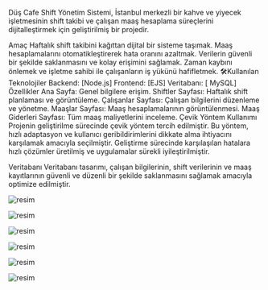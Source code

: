 
Düş Cafe Shift Yönetim Sistemi, İstanbul merkezli bir kahve ve yiyecek işletmesinin shift takibi ve çalışan maaş hesaplama süreçlerini dijitalleştirmek için geliştirilmiş bir projedir.

 Amaç
Haftalık shift takibini kağıttan dijital bir sisteme taşımak.
Maaş hesaplamalarını otomatikleştirerek hata oranını azaltmak.
Verilerin güvenli bir şekilde saklanmasını ve kolay erişimini sağlamak.
Zaman kaybını önlemek ve işletme sahibi ile çalışanların iş yükünü hafifletmek.
🛠Kullanılan Teknolojiler
Backend: [Node.js]
Frontend: [EJS]
Veritabanı: [ MySQL]
 Özellikler
Ana Sayfa: Genel bilgilere erişim.
Shiftler Sayfası: Haftalık shift planlaması ve görüntüleme.
Çalışanlar Sayfası: Çalışan bilgilerini düzenleme ve yönetme.
Maaşlar Sayfası: Maaş hesaplamalarının görüntülenmesi.
Maaş Giderleri Sayfası: Tüm maaş maliyetlerini inceleme.
Çevik Yöntem Kullanımı
Projenin geliştirilme sürecinde çevik yöntem tercih edilmiştir. Bu yöntem, hızlı adaptasyon ve kullanıcı geribildirimlerini dikkate alma ihtiyacını karşılamak amacıyla seçilmiştir. Geliştirme sürecinde karşılaşılan hatalara hızlı çözümler üretilmiş ve uygulamalar sürekli iyileştirilmiştir.

Veritabanı
Veritabanı tasarımı, çalışan bilgilerinin, shift verilerinin ve maaş kayıtlarının güvenli ve düzenli bir şekilde saklanmasını sağlamak amacıyla optimize edilmiştir.


![resim](https://github.com/user-attachments/assets/09012b11-24f0-4996-bfac-fe37cb6dfb0f)

![resim](https://github.com/user-attachments/assets/5f82bfa1-d005-44d5-b89f-5a8bee3731e7)

![resim](https://github.com/user-attachments/assets/ede7f103-4c74-4b82-be68-bc848a89fe2f)

![resim](https://github.com/user-attachments/assets/582bd9fc-cffb-4716-90a2-c87a493d20df)

![resim](https://github.com/user-attachments/assets/1a3ebff5-ab25-427a-85bf-d479f4f736d6)

![resim](https://github.com/user-attachments/assets/e61998ce-482d-4789-b937-a354ec7a20bd)





